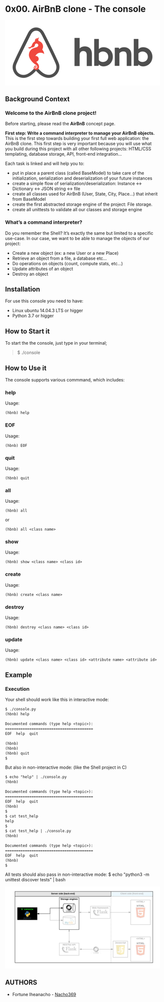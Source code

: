 # 0x00. AirBnB clone - The console

![Img](https://github.com/Nacho369/AirBnB_clone/blob/main/misc_files/img/65f4a1dd9c51265f49d0.png)

## Background Context
### Welcome to the AirBnB clone project!
Before starting, please read the **AirBnB** concept page.

**First step: Write a command interpreter to manage your AirBnB objects.**
This is the first step towards building your first full web application: the AirBnB clone. This first step is very important because you will use what you build during this project with all other following projects: HTML/CSS templating, database storage, API, front-end integration…

Each task is linked and will help you to:

- put in place a parent class (called BaseModel) to take care of the initialization, serialization and deserialization of your future instances
- create a simple flow of serialization/deserialization: Instance <-> Dictionary <-> JSON string <-> file
- create all classes used for AirBnB (User, State, City, Place…) that inherit from BaseModel
- create the first abstracted storage engine of the project: File storage.
- create all unittests to validate all our classes and storage engine

### What’s a command interpreter?
Do you remember the Shell? It’s exactly the same but limited to a specific use-case. In our case, we want to be able to manage the objects of our project:

- Create a new object (ex: a new User or a new Place)
- Retrieve an object from a file, a database etc…
- Do operations on objects (count, compute stats, etc…)
- Update attributes of an object
- Destroy an object


## Installation
For use this console you need to have:

- Linux ubuntu 14.04.3 LTS or higger
- Python 3.7 or higger


## How to Start it
To start the the console, just type in your terminal;
> $ ./console


## How to Use it
The console supports various commmand, which includes:
### help
Usage:
```
(hbnb) help
```

### EOF
Usage:
```
(hbnb) EOF
```

### quit
Usage:
```
(hbnb) quit
```

### all
Usage:
```
(hbnb) all
```
or
```
(hbnb) all <class name>
```

### show
Usage:
```
(hbnb) show <class name> <class id>
```

### create
Usage:
```
(hbnb) create <class name>
```

### destroy
Usage:
```
(hbnb) destroy <class name> <class id>
```

### update
Usage:
```
(hbnb) update <class name> <class id> <attribute name> <attribute id>
```


## Example
### Execution
Your shell should work like this in interactive mode:
```
$ ./console.py
(hbnb) help

Documented commands (type help <topic>):
========================================
EOF  help  quit

(hbnb) 
(hbnb) 
(hbnb) quit
$
```
But also in non-interactive mode: (like the Shell project in C)
```
$ echo "help" | ./console.py
(hbnb)

Documented commands (type help <topic>):
========================================
EOF  help  quit
(hbnb) 
$
$ cat test_help
help
$
$ cat test_help | ./console.py
(hbnb)

Documented commands (type help <topic>):
========================================
EOF  help  quit
(hbnb) 
$
```
All tests should also pass in non-interactive mode: $ echo "python3 -m unittest discover tests" | bash

![Img](https://github.com/Nacho369/AirBnB_clone/blob/main/misc_files/img/structure.png)


## AUTHORS
- Fortune Iheanacho - [Nacho369](https://github.com/Nacho369/)
